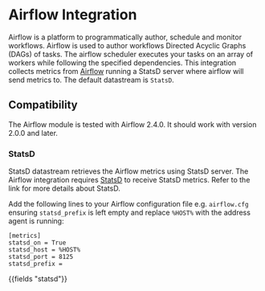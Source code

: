 # Airflow Integration

Airflow is a platform to programmatically author, schedule and monitor workflows.
Airflow is used to author workflows Directed Acyclic Graphs (DAGs) of tasks. The airflow scheduler executes your tasks on an array of workers while following the specified dependencies.
This integration collects metrics from [Airflow](https://airflow.apache.org/docs/apache-airflow/stable/logging-monitoring/metrics.html) running a
StatsD server where airflow will send metrics to. The default datastream is `StatsD`.

## Compatibility

The Airflow module is tested with Airflow 2.4.0. It should work with version
2.0.0 and later.

### StatsD
StatsD datastream retrieves the Airflow metrics using StatsD server.
The Airflow integration requires [StatsD](https://github.com/statsd/statsd) to receive StatsD metrics. Refer to the link for more details about StatsD.

Add the following lines to your Airflow configuration file e.g. `airflow.cfg` ensuring `statsd_prefix` is left empty and replace `%HOST%` with the address agent is running:

```
[metrics]
statsd_on = True
statsd_host = %HOST%
statsd_port = 8125
statsd_prefix =
```
{{fields "statsd"}}

